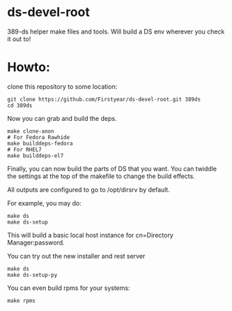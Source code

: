 # ds-devel-root
389-ds helper make files and tools. Will build a DS env wherever you check it out to! 

# Howto:

clone this repository to some location:

```
git clone https://github.com/Firstyear/ds-devel-root.git 389ds
cd 389ds
```

Now you can grab and build the deps.

```
make clone-anon
# For Fedora Rawhide
make builddeps-fedora
# For RHEL7
make builddeps-el7
```

Finally, you can now build the parts of DS that you want. You can twiddle the settings at the top of the makefile to change the build effects.

All outputs are configured to go to /opt/dirsrv by default.

For example, you may do:

```
make ds
make ds-setup
```

This will build a basic local host instance for cn=Directory Manager:password.

You can try out the new installer and rest server

```
make ds
make ds-setup-py
```

You can even build rpms for your systems:

```
make rpms
```

